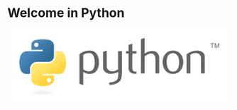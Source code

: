 # Welcome in Python

![Imagem_Python](https://github.com/fellipematos/about-python/raw/main/img/about-python-by-fellipe-matos.png)